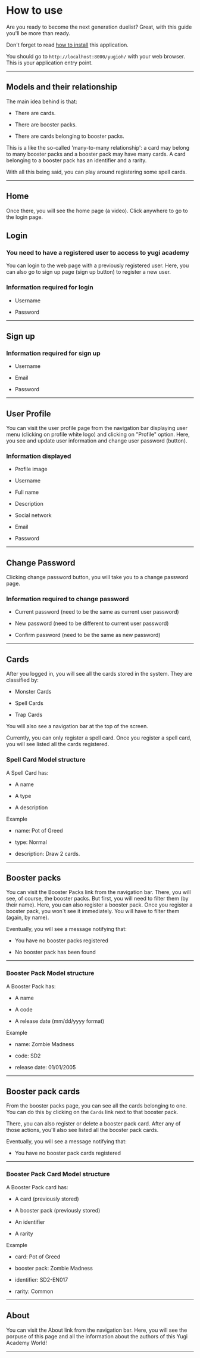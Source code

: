 # How to use

Are you ready to become the next generation duelist?
Great, with this guide you'll be more than ready.

Don't forget to read [how to install](how-to-install.md) this application.

You should go to `http://localhost:8000/yugioh/` with your web browser.
This is your application entry point.

---

## Models and their relationship

The main idea behind is that:

- There are cards.

- There are booster packs.

- There are cards belonging to booster packs.

This is a like the so-called 'many-to-many relationship':
a card may belong to many booster packs and a booster pack may have many cards.
A card belonging to a booster pack has an identifier and a rarity.

With all this being said, you can play around registering some spell cards.

---

## Home

Once there, you will see the home page (a video).
Click anywhere to go to the login page.

## Login

### You need to have a registered user to access to yugi academy

You can login to the web page with a previously registered user.
Here, you can also go to sign up page (sign up button) to register a new user.

### Information required for login

- Username

- Password

---

## Sign up

### Information required for sign up

- Username

- Email

- Password

---

## User Profile

You can visit the user profile page from the navigation bar displaying user menu (clicking on profile white logo) and clicking on "Profile" option.
Here, you see and update user information and change user password (button).

### Information displayed

- Profile image

- Username

- Full name

- Description

- Social network

- Email

- Password

---

## Change Password

Clicking change password button, you will take you to a change password page.

### Information required to change password

- Current password (need to be the same as current user password)

- New password (need to be different to current user password)

- Confirm password (need to be the same as new password)

---

## Cards

After you logged in, you will see all the cards stored in the system.
They are classified by:

- Monster Cards

- Spell Cards

- Trap Cards

You will also see a navigation bar at the top of the screen.

Currently, you can only register a spell card.
Once you register a spell card, you will see listed all the cards registered.

### Spell Card Model structure

A Spell Card has:

- A name

- A type

- A description

Example

- name: Pot of Greed

- type: Normal

- description: Draw 2 cards.

---

## Booster packs

You can visit the Booster Packs link from the navigation bar.
There, you will see, of course, the booster packs.
But first, you will need to filter them (by their name).
Here, you can also register a booster pack.
Once you register a booster pack, you won´t see it immediately.
You will have to filter them (again, by name).

Eventually, you will see a message notifying that:

- You have no booster packs registered

- No booster pack has been found

---

### Booster Pack Model structure

A Booster Pack has:

- A name

- A code

- A release date (mm/dd/yyyy format)

Example

- name: Zombie Madness

- code: SD2

- release date: 01/01/2005

---

## Booster pack cards

From the booster packs page, you can see all the cards belonging to one.
You can do this by clicking on the `Cards` link next to that booster pack.

There, you can also register or delete a booster pack card.
After any of those actions, you'll also see listed all the booster pack cards.

Eventually, you will see a message notifying that:

- You have no booster pack cards registered

---

### Booster Pack Card Model structure

A Booster Pack card has:

- A card (previously stored)

- A booster pack (previously stored)

- An identifier

- A rarity

Example

- card: Pot of Greed

- booster pack: Zombie Madness

- identifier: SD2-EN017

- rarity: Common

---

## About

You can visit the About link from the navigation bar.
Here, you will see the porpuse of this page and all the information about the authors of this Yugi Academy World!

---
